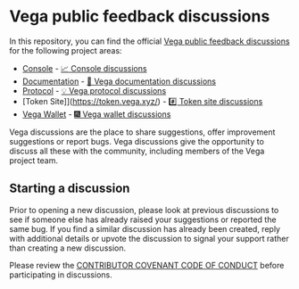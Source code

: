 # Vega public feedback discussions

In this repository, you can find the official [Vega public feedback discussions](https://github.com/vegaprotocol/feedback/discussions) for the following project areas:

- [Console](https://console.fairground.wtf/) - [📈 Console discussions](https://github.com/vegaprotocol/feedback/discussions/categories/console)
- [Documentation](https://docs.vega.xyz/) - [📜 Vega documentation discussions](https://github.com/vegaprotocol/feedback/discussions/categories/documentation)
- [Protocol](https://github.com/vegaprotocol/vega) - [💡 Vega protocol discussions](https://github.com/vegaprotocol/feedback/discussions/categories/protocol)
- [Token Site]](https://token.vega.xyz/) - [#️⃣ Token site discussions](https://github.com/vegaprotocol/feedback/discussions/categories/token-site)
- [Vega Wallet](https://github.com/vegaprotocol/vegawallet/releases) - [🎆 Vega wallet discussions](https://github.com/vegaprotocol/feedback/discussions/categories/vega-wallet)

Vega discussions are the place to share suggestions, offer improvement suggestions or report bugs. Vega discussions give the opportunity to discuss all these with the community, including members of the Vega project team.

## Starting a discussion

Prior to opening a new discussion, please look at previous discussions to see if someone else has already raised your suggestions or reported the same bug. If you find a similar discussion has already been created, reply with additional details or upvote the discussion to signal your support rather than creating a new discussion.

Please review the [CONTRIBUTOR COVENANT CODE OF CONDUCT](https://github.com/vegaprotocol/feedback/blob/main/CODE_OF_CONDUCT.md) before participating in discussions.
